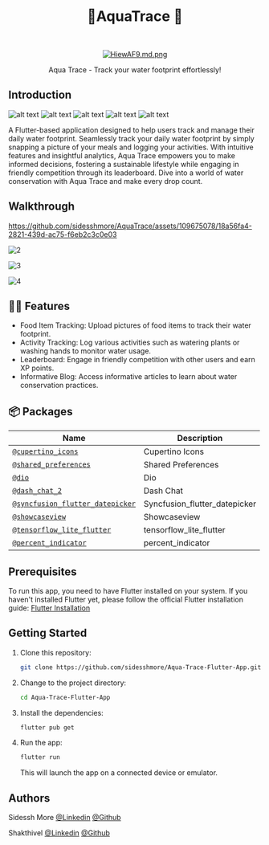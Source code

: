 <h1 align="center">  📲AquaTrace  🌊 </h1> <br>
<p align="center">
 <a href="https://pbs.twimg.com/media/GLwgHwIXMAAUBrS?format=jpg&name=small">
    <img src="https://pbs.twimg.com/media/GLwgHwIXMAAUBrS?format=jpg&name=medium" alt="HiewAF9.md.png" border="0">
  </a>
<p align="center">
  Aqua Trace - Track your water footprint effortlessly!
</p>


## Introduction
![alt text](https://img.shields.io/badge/Flutter-white?style=for-the-badge&logo=flutter&logoColor=02569B) 
![alt text](https://img.shields.io/badge/Firebase-FFFFFF?style=for-the-badge&logo=Firebase) 
![alt text](https://img.shields.io/badge/Express.js-white?style=for-the-badge)
![alt text](https://img.shields.io/badge/PostgreSQL-white?style=for-the-badge&logo=postgresql&logoColor=316192)
![alt text](https://img.shields.io/badge/TensorFlow-white?style=for-the-badge&logo=tensorflow&logoColor=FF6F00)


 A Flutter-based application designed to help users track and manage their daily water footprint. Seamlessly track your daily water footprint by simply snapping a picture of your meals and logging your activities. With intuitive features and insightful analytics, Aqua Trace empowers you to make informed decisions, fostering a sustainable lifestyle while engaging in friendly competition through its leaderboard. Dive into a world of water conservation with Aqua Trace and make every drop count.


## Walkthrough




https://github.com/sidesshmore/AquaTrace/assets/109675078/18a56fa4-2821-439d-ac75-f6eb2c3c0e03





![2](https://res.cloudinary.com/dgyvdwda7/image/upload/v1714320966/nvdepq8f8wcl39nzjdtt.jpg)

![3](https://res.cloudinary.com/dgyvdwda7/image/upload/v1714321013/engmio20x7ptblykd9ux.jpg)

![4](https://res.cloudinary.com/dgyvdwda7/image/upload/v1714321043/zhq3z3gpxos1s9pniy0s.jpg)


## 💬💡 Features


- Food Item Tracking: Upload pictures of food items to track their water footprint.
- Activity Tracking: Log various activities such as watering plants or washing hands to monitor water usage.
- Leaderboard: Engage in friendly competition with other users and earn XP points.
- Informative Blog: Access informative articles to learn about water conservation practices.


## 📦 Packages

| Name | Description |
| --- | --- |
| [`@cupertino_icons`](https://pub.dev/packages/cupertino_icons) | Cupertino Icons |
| [`@shared_preferences`](https://pub.dev/packages/shared_preferences) | Shared Preferences |
| [`@dio`](https://pub.dev/packages/dio) | Dio |
| [`@dash_chat_2`](https://pub.dev/packages/dash_chat_2) | Dash Chat |
| [`@syncfusion_flutter_datepicker`](https://pub.dev/packages/syncfusion_flutter_datepicker) | Syncfusion_flutter_datepicker |
| [`@showcaseview`](https://pub.dev/packages/showcaseview) | Showcaseview |
| [`@tensorflow_lite_flutter`](https://pub.dev/packages/tensorflow_lite_flutter) | tensorflow_lite_flutter |
| [`@percent_indicator`](https://pub.dev/packages/percent_indicator) | percent_indicator |


## Prerequisites

To run this app, you need to have Flutter installed on your system. If you haven't installed Flutter yet, please follow the official Flutter installation guide: [Flutter Installation](https://flutter.dev/docs/get-started/install)

## Getting Started

1. Clone this repository:

   ```bash
   git clone https://github.com/sidesshmore/Aqua-Trace-Flutter-App.git
   ```

2. Change to the project directory:

   ```bash
   cd Aqua-Trace-Flutter-App
   ```

3. Install the dependencies:

   ```bash
   flutter pub get
   ```

4. Run the app:

   ```bash
   flutter run
   ```

   This will launch the app on a connected device or emulator.


## Authors

Sidessh More [@Linkedin](https://www.linkedin.com/in/sidessh/)   [@Github](https://github.com/sidesshmore)

Shakthivel   [@Linkedin](https://www.linkedin.com/in/shakthivel2802/)   [@Github](https://github.com/SHAKTHI-VEL)
